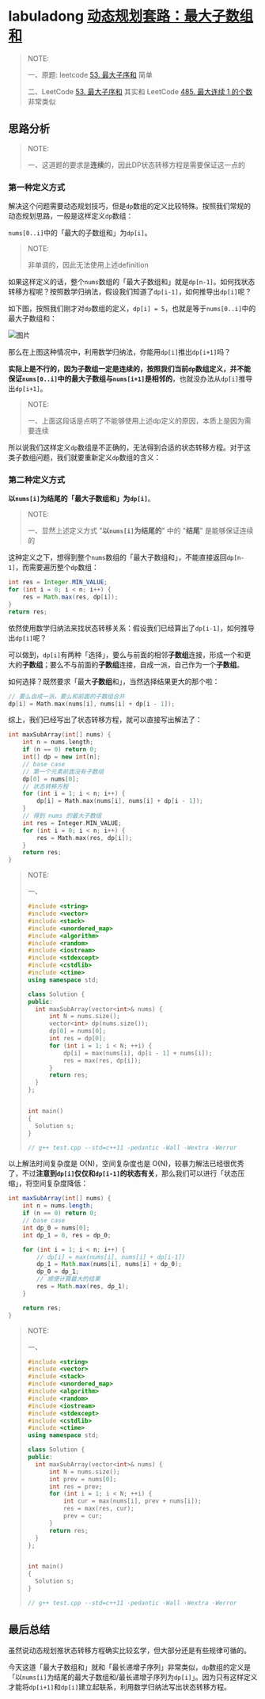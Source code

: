 # labuladong [动态规划套路：最大子数组和](https://mp.weixin.qq.com/s/nrULqCsRsrPKi3Y-nUfnqg) 

> NOTE: 
>
> 一、原题: leetcode [53. 最大子序和](https://leetcode-cn.com/problems/maximum-subarray/) 简单
>
> 二、LeetCode [53. 最大子序和](https://leetcode-cn.com/problems/maximum-subarray/) 其实和 LeetCode [485. 最大连续 1 的个数](https://leetcode-cn.com/problems/max-consecutive-ones/) 非常类似



## 思路分析

> NOTE: 
>
> 一、这道题的要求是**连续**的，因此DP状态转移方程是需要保证这一点的

### 第一种定义方式

解决这个问题需要动态规划技巧，但是`dp`数组的定义比较特殊。按照我们常规的动态规划思路，一般是这样定义`dp`数组：

`nums[0..i]`中的「最大的子数组和」为`dp[i]`。

> NOTE: 
>
> 非单调的，因此无法使用上述definition

如果这样定义的话，整个`nums`数组的「最大子数组和」就是`dp[n-1]`。如何找状态转移方程呢？按照数学归纳法，假设我们知道了`dp[i-1]`，如何推导出`dp[i]`呢？

如下图，按照我们刚才对`dp`数组的定义，`dp[i] = 5`，也就是等于`nums[0..i]`中的最大子数组和：

![图片](https://mmbiz.qpic.cn/sz_mmbiz_jpg/gibkIz0MVqdHwOlodS2IXvReL2Yn3lvDicxVlE2ZnyuP7SBDmcibI9rryhM8OvnJTDPURzrdp0KWmOhRH1OG19BSg/640?wx_fmt=jpeg&tp=webp&wxfrom=5&wx_lazy=1&wx_co=1)

那么在上图这种情况中，利用数学归纳法，你能用`dp[i]`推出`dp[i+1]`吗？

**实际上是不行的，因为子数组一定是连续的，按照我们当前`dp`数组定义，并不能保证`nums[0..i]`中的最大子数组与`nums[i+1]`是相邻的**，也就没办法从`dp[i]`推导出`dp[i+1]`。

> NOTE: 
>
> 一、上面这段话是点明了不能够使用上述dp定义的原因，本质上是因为需要连续

所以说我们这样定义`dp`数组是不正确的，无法得到合适的状态转移方程。对于这类子数组问题，我们就要重新定义`dp`数组的含义：

### 第二种定义方式

**以`nums[i]`为结尾的「最大子数组和」为`dp[i]`**。

> NOTE:
>
> 一、显然上述定义方式 "**以`nums[i]`为结尾的**" 中的 "**结尾**" 是能够保证连续的

这种定义之下，想得到整个`nums`数组的「最大子数组和」，不能直接返回`dp[n-1]`，而需要遍历整个`dp`数组：

```Java
int res = Integer.MIN_VALUE;
for (int i = 0; i < n; i++) {
    res = Math.max(res, dp[i]);
}
return res;
```

依然使用数学归纳法来找状态转移关系：假设我们已经算出了`dp[i-1]`，如何推导出`dp[i]`呢？

可以做到，`dp[i]`有两种「选择」，要么与前面的相邻**子数组**连接，形成一个和更大的**子数组**；要么不与前面的**子数组**连接，自成一派，自己作为一个**子数组**。

如何选择？既然要求「最大**子数组**和」，当然选择结果更大的那个啦：

```c++
// 要么自成一派，要么和前面的子数组合并
dp[i] = Math.max(nums[i], nums[i] + dp[i - 1]);
```

综上，我们已经写出了状态转移方程，就可以直接写出解法了：

```c++
int maxSubArray(int[] nums) {
    int n = nums.length;
    if (n == 0) return 0;
    int[] dp = new int[n];
    // base case
    // 第一个元素前面没有子数组
    dp[0] = nums[0];
    // 状态转移方程
    for (int i = 1; i < n; i++) {
        dp[i] = Math.max(nums[i], nums[i] + dp[i - 1]);
    }
    // 得到 nums 的最大子数组
    int res = Integer.MIN_VALUE;
    for (int i = 0; i < n; i++) {
        res = Math.max(res, dp[i]);
    }
    return res;
}
```

> NOTE: 
>
> 一、
>
> ```c++
> #include <string>
> #include <vector>
> #include <stack>
> #include <unordered_map>
> #include <algorithm>
> #include <random>
> #include <iostream>
> #include <stdexcept>
> #include <cstdlib>
> #include <ctime>
> using namespace std;
> 
> class Solution {
> public:
> 	int maxSubArray(vector<int>& nums) {
> 		int N = nums.size();
> 		vector<int> dp(nums.size());
> 		dp[0] = nums[0];
> 		int res = dp[0];
> 		for (int i = 1; i < N; ++i) {
> 			dp[i] = max(nums[i], dp[i - 1] + nums[i]);
> 			res = max(res, dp[i]);
> 		}
> 		return res;
> 	}
> };
> 
> 
> int main()
> {
> 	Solution s;
> }
> 
> // g++ test.cpp --std=c++11 -pedantic -Wall -Wextra -Werror
> 
> ```
>
> 

以上解法时间复杂度是 O(N)，空间复杂度也是 O(N)，较暴力解法已经很优秀了，不过**注意到`dp[i]`仅仅和`dp[i-1]`的状态有关**，那么我们可以进行「状态压缩」，将空间复杂度降低：

```Java
int maxSubArray(int[] nums) {
    int n = nums.length;
    if (n == 0) return 0;
    // base case
    int dp_0 = nums[0];
    int dp_1 = 0, res = dp_0;

    for (int i = 1; i < n; i++) {
        // dp[i] = max(nums[i], nums[i] + dp[i-1])
        dp_1 = Math.max(nums[i], nums[i] + dp_0);
        dp_0 = dp_1;
        // 顺便计算最大的结果
        res = Math.max(res, dp_1);
    }

    return res;
}
```

> NOTE: 
>
> 一、
>
> ```C++
> #include <string>
> #include <vector>
> #include <stack>
> #include <unordered_map>
> #include <algorithm>
> #include <random>
> #include <iostream>
> #include <stdexcept>
> #include <cstdlib>
> #include <ctime>
> using namespace std;
> 
> class Solution {
> public:
> 	int maxSubArray(vector<int>& nums) {
> 		int N = nums.size();
> 		int prev = nums[0];
> 		int res = prev;
> 		for (int i = 1; i < N; ++i) {
> 			int cur = max(nums[i], prev + nums[i]);
> 			res = max(res, cur);
> 			prev = cur;
> 		}
> 		return res;
> 	}
> };
> 
> 
> int main()
> {
> 	Solution s;
> }
> 
> // g++ test.cpp --std=c++11 -pedantic -Wall -Wextra -Werror
> 
> ```
>
> 

## 最后总结

虽然说动态规划推状态转移方程确实比较玄学，但大部分还是有些规律可循的。

今天这道「最大子数组和」就和「最长递增子序列」非常类似，`dp`数组的定义是「以`nums[i]`为结尾的最大子数组和/最长递增子序列为`dp[i]`」。因为只有这样定义才能将`dp[i+1]`和`dp[i]`建立起联系，利用数学归纳法写出状态转移方程。